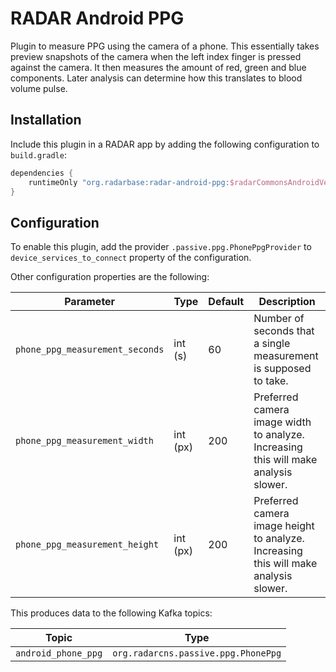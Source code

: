 # RADAR Android PPG

Plugin to measure PPG using the camera of a phone. This essentially takes preview snapshots of the camera when the left index finger is pressed against the camera. It then measures the amount of red, green and blue components. Later analysis can determine how this translates to blood volume pulse.

## Installation

Include this plugin in a RADAR app by adding the following configuration to `build.gradle`:
```gradle
dependencies {
    runtimeOnly "org.radarbase:radar-android-ppg:$radarCommonsAndroidVersion"
}
```

## Configuration

To enable this plugin, add the provider `.passive.ppg.PhonePpgProvider` to `device_services_to_connect` property of the configuration.

Other configuration properties are the following:

| Parameter | Type | Default | Description |
| --------- | ---- | ------- | ----------- |
| `phone_ppg_measurement_seconds` | int (s) | 60 | Number of seconds that a single measurement is supposed to take. |
| `phone_ppg_measurement_width` | int (px) | 200 | Preferred camera image width to analyze. Increasing this will make analysis slower. |
| `phone_ppg_measurement_height` | int (px) | 200 | Preferred camera image height to analyze. Increasing this will make analysis slower. |

This produces data to the following Kafka topics:

| Topic | Type |
| ----- | ---- |
| `android_phone_ppg` | `org.radarcns.passive.ppg.PhonePpg` |

